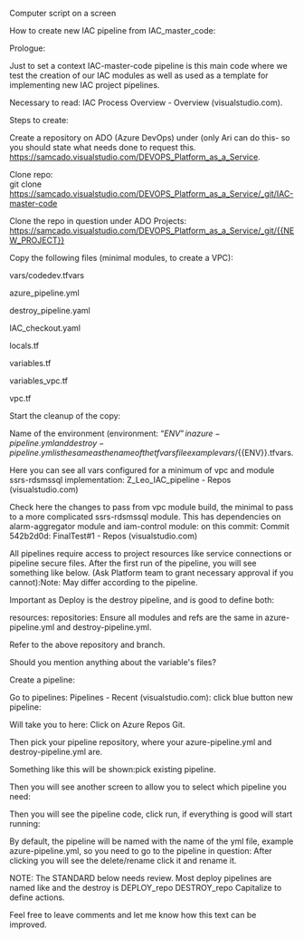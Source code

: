    Computer script on a screen                                                                                                                                                                                                  

How to create new IAC pipeline from IAC_master_code: 

 

Prologue: 

Just to set a context IAC-master-code pipeline is this main code where we test the creation of our IAC modules as well as used as a template for implementing new IAC project pipelines. 

Necessary to read: IAC Process Overview - Overview (visualstudio.com). 

 

Steps to create: 
 

Create a repository on ADO (Azure DevOps) under (only Ari can do this- so you should state what needs done to request this. https://samcado.visualstudio.com/DEVOPS_Platform_as_a_Service. 

Clone repo:  
git clone https://samcado.visualstudio.com/DEVOPS_Platform_as_a_Service/_git/IAC-master-code 

Clone the repo in question under ADO Projects: https://samcado.visualstudio.com/DEVOPS_Platform_as_a_Service/_git/{{NEW_PROJECT}} 

Copy the following files (minimal modules, to create a VPC):  

vars/codedev.tfvars 

azure_pipeline.yml 

destroy_pipeline.yaml 

IAC_checkout.yaml 

locals.tf 

variables.tf 

variables_vpc.tf 

vpc.tf 

Start the cleanup of the copy: 

Name of the environment (environment: “${{ENV}}” in azure-pipeline.yml and destroy-pipeline.yml is the same as the name of the tfvars file example vars/${{ENV}}.tfvars. 

Here you can see all vars configured for a minimum of vpc and module ssrs-rdsmssql implementation: Z_Leo_IAC_pipeline - Repos (visualstudio.com) 

Check here the changes to pass from vpc module build, the minimal to pass to a more complicated ssrs-rdsmssql module. This has dependencies on alarm-aggregator module and iam-control module: on this commit: Commit 542b2d0d: FinalTest#1 - Repos (visualstudio.com) 

 

All pipelines require access to project resources like service connections or pipeline secure files. After the first run of the pipeline, you will see something like below. (Ask Platform team to grant necessary approval if you cannot):Note: May differ according to the pipeline. 

Important as Deploy is the destroy pipeline, and is good to define both: 

resources: 
			repositories: 
Ensure all modules and refs are the same in azure-pipeline.yml and destroy-pipeline.yml. 

Refer to the above repository and branch. 

Should you mention anything about the variable's files? 

Create a pipeline: 
 

Go to pipelines: Pipelines - Recent (visualstudio.com): click blue button new pipeline: 
 

Will take you to here: 
Click on Azure Repos Git. 

Then pick your pipeline repository, where your azure-pipeline.yml and destroy-pipeline.yml are. 
 

Something like this will be shown:pick existing pipeline. 

Then you will see another screen to allow you to select which pipeline you need: 
 

Then you will see the pipeline code, click run, if everything is good will start running: 
 

By default, the pipeline will be named with the name of the yml file, example azure-pipeline.yml, so you need to go to the pipeline in question: 
After clicking you will see the delete/rename click it and rename it. 
 

NOTE: The STANDARD below needs review.  Most deploy pipelines are named like <product name-pipeline> and the destroy is <DESTROY-product name-pipeline> 
	DEPLOY_repo 
 	DESTROY_repo 
Capitalize to define actions. 

 

Feel free to leave comments and let me know how this text can be improved. 
 
